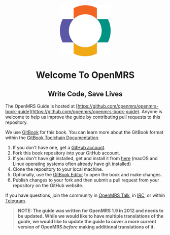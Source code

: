 <center><img src="/assets/OpenMRS-cross.png"></center>
<center><h1> Welcome To OpenMRS </h1></center>
<center><h2> Write Code, Save Lives </h2></center>

The OpenMRS Guide is hosted at [https://github.com/openmrs/openmrs-book-guide](https://github.com/openmrs/openmrs-book-guide). Anyone is welcome to help us improve the guide by contributing pull requests to this repository.

We use [GitBook](https://gitbook.com) for this book. You can learn more about the GitBook format within the [GitBook Toolchain Documentation](https://toolchain.gitbook.com).

1. If you don't have one, get a [GitHub account](https://github.com/join).
2. Fork this book repository into your GitHub account.
3. If you don't have git installed, get and install it from [here](https://git-scm.com) (macOS and Linux operating systems often already have git installed)
4. Clone the repository to your local machine.
5. Optionally, use the [GitBook Editor](https://www.gitbook.com/editor) to open the book and make changes.
6. Publish changes to your fork and then submit a pull request from your repository on the GitHub website.

If you have questions, join the community in [OpenMRS Talk](https://talk.openmrs.org/), in [IRC](http://om.rs/irc), or within [Telegram](http://om.rs/tg).

> **NOTE: The guide was written for OpenMRS 1.9 in 2012 and needs to be updated. While we would like to have multiple translations of the guide, we would like to update the guide to cover a more current version of OpenMRS _before_ making additional translations of it.**

